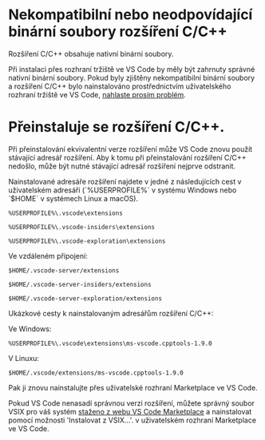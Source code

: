 <html><head></head><body><h1 data-loc-id="incompatible.extension.heading">Nekompatibilní nebo neodpovídající binární soubory rozšíření C/C++</h1>

<p data-loc-id="incompat.extension.text1">Rozšíření C/C++ obsahuje nativní binární soubory.</p>

<p data-loc-id="incompat.extension.text2">Při instalaci přes rozhraní tržiště ve VS Code by měly být zahrnuty správné nativní binární soubory.  Pokud byly zjištěny nekompatibilní binární soubory a rozšíření C/C++ bylo nainstalováno prostřednictvím uživatelského rozhraní tržiště ve VS Code, <a href="https://github.com/microsoft/vscode/issues/new?assignees=&amp;labels=&amp;template=bug_report.md" data-loc-id="bug.report.link.title">nahlaste prosím problém</a>.</p>

<h1 data-loc-id="reinstalling.extension.heading">Přeinstaluje se rozšíření C/C++.</h1>

<p data-loc-id="reinstall.extension.text1">Při přeinstalování ekvivalentní verze rozšíření může VS Code znovu použít stávající adresář rozšíření. Aby k tomu při přeinstalování rozšíření C/C++ nedošlo, může být nutné stávající adresář rozšíření nejprve odstranit.</p>

<p data-loc-id="reinstall.extension.text2">Nainstalované adresáře rozšíření najdete v jedné z následujících cest v uživatelském adresáři (`%USERPROFILE%` v systému Windows nebo `$HOME` v systémech Linux a macOS).</p>

<pre><code class="lang-bash">%USERPROFILE%\.vscode\extensions</code></pre>
<pre><code class="lang-bash">%USERPROFILE%\.vscode-insiders\extensions</code></pre>
<pre><code class="lang-bash">%USERPROFILE%\.vscode-exploration\extensions</code></pre>

<p data-loc-id="reinstall.extension.text3">Ve vzdáleném připojení:</p>
<pre><code class="lang-bash">$HOME/.vscode-server/extensions</code></pre>
<pre><code class="lang-bash">$HOME/.vscode-server-insiders/extensions</code></pre>
<pre><code class="lang-bash">$HOME/.vscode-server-exploration/extensions</code></pre>

<p data-loc-id="reinstall.extension.text4">Ukázkové cesty k nainstalovaným adresářům rozšíření C/C++:</p>

<p data-loc-id="reinstall.extension.text5">Ve Windows:</p>
<pre><code class="lang-bash">%USERPROFILE%\.vscode\extensions\ms-vscode.cpptools-1.9.0</code></pre>

<p data-loc-id="reinstall.extension.text6">V Linuxu:</p>
<pre><code class="lang-bash">$HOME/.vscode/extensions/ms-vscode.cpptools-1.9.0</code></pre>

<p data-loc-id="reinstall.extension.text7">Pak ji znovu nainstalujte přes uživatelské rozhraní Marketplace ve VS Code.</p>

<p data-loc-id="reinstall.extension.text8">Pokud VS Code nenasadí správnou verzi rozšíření, můžete správný soubor VSIX pro váš systém <a href="https://marketplace.visualstudio.com/items?itemName=ms-vscode.cpptools" data-loc-id="download.vsix.link.title">staženo z webu VS Code Marketplace</a> a nainstalovat pomocí možnosti 'Instalovat z VSIX...'. v uživatelském rozhraní Marketplace ve VS Code.</p>
</body></html>